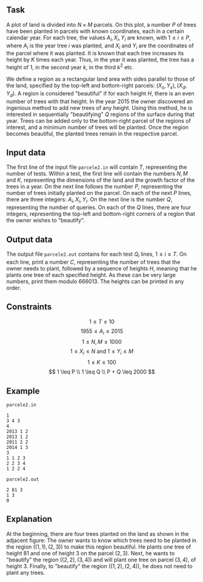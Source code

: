 ## Task

A plot of land is divided into $N \times M$ parcels. On this plot, a number $P$ of trees have been planted in parcels with known coordinates, each in a certain calendar year. For each tree, the values $A_i, X_i, Y_i$ are known, with $1 \leq i \leq P$, where $A_i$ is the year tree $i$ was planted, and $X_i$ and $Y_i$ are the coordinates of the parcel where it was planted. It is known that each tree increases its height by $K$ times each year. Thus, in the year it was planted, the tree has a height of $1$, in the second year $k$, in the third $k^2$ etc.

We define a region as a rectangular land area with sides parallel to those of the land, specified by the top-left and bottom-right parcels: $( X_s , Y_s ), ( X_d , Y_d )$. A region is considered "beautiful" if for each height $H$, there is an even number of trees with that height. In the year $2015$ the owner discovered an ingenious method to add new trees of any height. Using this method, he is interested in sequentially "beautifying" $Q$ regions of the surface during that year. Trees can be added only to the bottom-right parcel of the regions of interest, and a minimum number of trees will be planted. Once the region becomes beautiful, the planted trees remain in the respective parcel.

## Input data

The first line of the input file `parcele2.in` will contain $T$, representing the number of tests. Within a test, the first line will contain the numbers $N , M$ and $K$, representing the dimensions of the land and the growth factor of the trees in a year. On the next line follows the number $P$, representing the number of trees initially planted on the parcel. On each of the next $P$ lines, there are three integers: $A_i, X_i, Y_i$. On the next line is the number $Q$, representing the number of queries. On each of the $Q$ lines, there are four integers, representing the top-left and bottom-right corners of a region that the owner wishes to "beautify".

## Output data

The output file `parcele2.out` contains for each test $Q_i$ lines, $1 \leq i \leq T$. On each line, print a number $C$, representing the number of trees that the owner needs to plant, followed by a sequence of heights $H$, meaning that he plants one tree of each specified height. As these can be very large numbers, print them modulo $666013$. The heights can be printed in any order.

## Constraints
$$
1 \leq T \leq 10
$$
$$
1955 \leq A_i \leq 2015
$$
$$
1 \leq N, M \leq 1000
$$
$$
1 \leq X_i \leq N \text{ and } 1 \leq Y_i \leq M
$$
$$
1 \leq K \leq 100
$$
$$
1 \leq P  \\
1 \leq Q \\
P + Q \leq 2000
$$

## Example

`parcele2.in` 
```
1
3 4 3
4
2013 1 2
2013 1 2
2011 2 2
2014 1 3
3
1 1 2 3
2 2 3 4
1 2 2 4
```

`parcele2.out`
```
2 81 3
1 3
0
```

## Explanation

At the beginning, there are four trees planted on the land as shown in the adjacent figure: The owner wants to know which trees need to be planted in the region $((1,1), (2,3))$ to make this region beautiful. He plants one tree of height $81$ and one of height $3$ on the parcel $(2,3)$. Next, he wants to "beautify" the region $((2,2), (3,4))$ and will plant one tree on parcel $(3,4)$, of height $3$. Finally, to "beautify" the region $((1,2), (2,4))$, he does not need to plant any trees.